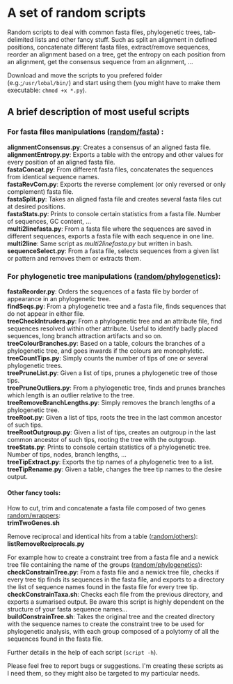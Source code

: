 # A set of random scripts

Random scripts to deal with common fasta files, phylogenetic trees, tab-delimited lists and other fancy stuff. Such as split an alignment in defined positions, concatenate different fasta files, extract/remove sequences, reorder an alignment based on a tree, get the entropy on each position from an alignment, get the consensus sequence from an alignment, ...

Download and move the scripts to you prefered folder (e.g.;```/usr/lobal/bin/```) and start using them (you might have to make them executable: ```chmod +x *.py```).  
  
## A brief description of most useful scripts
  
### For fasta files manipulations ([random/fasta](https://github.com/MiguelMSandin/random/tree/main/fasta))  :  
  
**alignmentConsensus.py**: Creates a consensus of an aligned fasta file.  
**alignmentEntropy.py**: Exports a table with the entropy and other values for every position of an aligned fasta file.  
**fastaConcat.py**: From different fasta files, concatenates the sequences from identical sequence names.  
**fastaRevCom.py**: Exports the reverse complement (or only reversed or only complement) fasta file.  
**fastaSplit.py**: Takes an aligned fasta file and creates several fasta files cut at desired positions.  
**fastaStats.py**: Prints to console certain statistics from a fasta file. Number of sequences, GC content, ...  
**multi2linefasta.py**: From a fasta file where the sequences are saved in different sequences, exports a fasta file with each sequence in one line.  
**multi2line**: Same script as *multi2linefasta.py* but written in bash.  
**sequenceSelect.py**: From a fasta file, selects sequences from a given list or pattern and removes them or extracts them.  
  
### For phylogenetic tree manipulations ([random/phylogenetics](https://github.com/MiguelMSandin/random/tree/main/phylogenetics)):  
  
**fastaReorder.py**: Orders the sequences of a fasta file by border of appearance in an phylogenetic tree.  
**findSeqs.py**: From a phylogenetic tree and a fasta file, finds sequences that do not appear in either file.  
**treeCheckIntruders.py**: From a phylogenetic tree and an attribute file, find sequences resolved within other attribute. Useful to identify badly placed sequences, long branch attraction artifacts and so on.  
**treeColourBranches.py**: Based on a table, colours the branches of a phylogenetic tree, and goes inwards if the colours are monophyletic.  
**treeCountTips.py**: Simply counts the number of tips of one or several phylogenetic trees.  
**treePruneList.py**: Given a list of tips, prunes a phylogenetic tree of those tips.  
**treePruneOutliers.py**: From a phylogenetic tree, finds and prunes branches which length is an outlier relative to the tree.  
**treeRemoveBranchLengths.py**: Simply removes the branch lengths of a phylogenetic tree.  
**treeRoot.py**: Given a list of tips, roots the tree in the last common ancestor of such tips.  
**treeRootOutgroup.py**: Given a list of tips, creates an outgroup in the last common ancestor of such tips, rooting the tree with the outgroup.  
**treeStats.py**: Prints to console certain statistics of a phylogenetic tree. Number of tips, nodes, branch lengths, ...  
**treeTipExtract.py**: Exports the tip names of a phylogenetic tree to a list.  
**treeTipRename.py**: Given a table, changes the tree tip names to the desire output.  

#### Other fancy tools:  
How to cut, trim and concatenate a fasta file composed of two genes [random/wrappers](https://github.com/MiguelMSandin/random/tree/main/wrappers):  
**trimTwoGenes.sh**  
  
Remove reciprocal and identical hits from a table ([random/others](https://github.com/MiguelMSandin/random/blob/main/others/listRemoveReciprocals.py)):  
**listRemoveReciprocals.py**  
  
For example how to create a constraint tree from a fasta file and a newick tree file containing the name of the groups ([random/phylogenetics](https://github.com/MiguelMSandin/random/tree/main/phylogenetics)):  
**checkConstrainTree.py**: From a fasta file and a newick tree file, checks if every tree tip finds its sequences in the fasta file, and exports to a directory the list of sequence names found in the fasta file for every tree tip.  
**checkConstrainTaxa.sh**: Checks each file from the previous directory, and exports a sumarised output. Be aware this script is highly dependent on the structure of your fasta sequence names...  
**buildConstrainTree.sh**: Takes the original tree and the created directory with the sequence names to create the constraint tree to be used for phylogenetic analysis, with each group composed of a polytomy of all the sequences found in the fasta file.  
  
Further details in the help of each script (```script -h```).

Please feel free to report bugs or suggestions. I'm creating these scripts as I need them, so they might also be targeted to my particular needs.  
  
